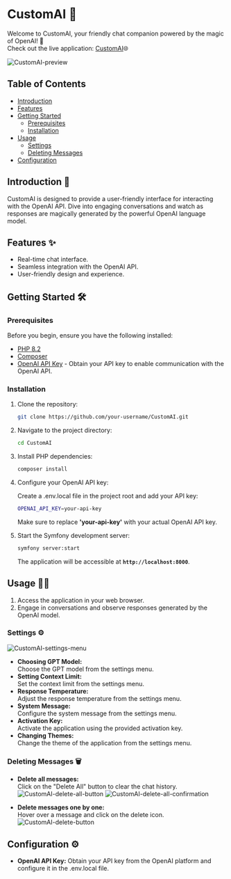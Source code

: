 # CustomAI 🤖

Welcome to CustomAI, your friendly chat companion powered by the magic of OpenAI! 🚀 <br>
Check out the live application: [CustomAI](https://evgenii-customai.projets.garage404.com/)🌐<br>

![CustomAI-preview](https://i.imgur.com/x3sFdEx.png)

## Table of Contents
- [Introduction](#introduction)
- [Features](#features)
- [Getting Started](#getting-started)
  - [Prerequisites](#prerequisites)
  - [Installation](#installation)
- [Usage](#usage)
  - [Settings](#settings)
  - [Deleting Messages](#deleting-messages)
- [Configuration](#configuration)

## Introduction 🚀

CustomAI is designed to provide a user-friendly interface for interacting with the OpenAI API. Dive into engaging conversations and watch as responses are magically generated by the powerful OpenAI language model.

## Features ✨

- Real-time chat interface.
- Seamless integration with the OpenAI API.
- User-friendly design and experience.

## Getting Started 🛠️

### Prerequisites
Before you begin, ensure you have the following installed:

- [PHP 8.2](https://www.php.net/manual/en/install.php)
- [Composer](https://getcomposer.org/download/)
- [OpenAI API Key](https://beta.openai.com/signup/) - Obtain your API key to enable communication with the OpenAI API.

### Installation

1. Clone the repository:

   ```bash
   git clone https://github.com/your-username/CustomAI.git
   ```

2. Navigate to the project directory:

   ```bash
   cd CustomAI
   ```

3. Install PHP dependencies:

   ```bash
   composer install
   ```

4. Configure your OpenAI API key:
   
   Create a .env.local file in the project root and add your API key:
   ```bash
   OPENAI_API_KEY=your-api-key
   ```
   Make sure to replace **'your-api-key'** with your actual OpenAI API key.

6. Start the Symfony development server:

   ```bash
   symfony server:start
   ```
   The application will be accessible at **`http://localhost:8000`**.

## Usage 👨‍💻

1. Access the application in your web browser.
2. Engage in conversations and observe responses generated by the OpenAI model.
### Settings ⚙️
![CustomAI-settings-menu](https://i.imgur.com/Y0RCttm.png)

- **Choosing GPT Model:**<br>
Choose the GPT model from the settings menu.
- **Setting Context Limit:**<br>
Set the context limit from the settings menu.
- **Response Temperature:**<br>
Adjust the response temperature from the settings menu.
- **System Message:**<br>
Configure the system message from the settings menu.
- **Activation Key:**<br>
Activate the application using the provided activation key.
- **Changing Themes:**<br>
Change the theme of the application from the settings menu.
### Deleting Messages 🗑
- **Delete all messages:**<br>
Click on the "Delete All" button to clear the chat history.<br>
![CustomAI-delete-all-button](https://i.imgur.com/l6e68Bv.png)
![CustomAI-delete-all-confirmation](https://i.imgur.com/5oFt25K.png)<br>

- **Delete messages one by one:**<br>
Hover over a message and click on the delete icon.<br>
![CustomAI-delete-button](https://i.imgur.com/N9zji7O.png)

## Configuration ⚙️
- **OpenAI API Key:** Obtain your API key from the OpenAI platform and configure it in the .env.local file.
